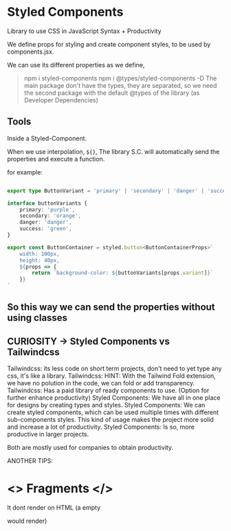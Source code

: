 # Styled Components
Library to use CSS in JavaScript Syntax + Productivity

We define props for styling and create component styles, to be used by components.jsx.

We can use its different properties as we define, 

> npm i styled-components
> npm i @types/styled-components -D 
The main package don't have the types, they are separated, so we need the second package with the default @types of the library (as Developer Dependencies)


## Tools
Inside a Styled-Component.

When we use interpolation, `${}`, The library S.C. will automatically send the properties and execute a function.

for example:


```ts

export type ButtonVariant = 'primary' | 'secondary' | 'danger' | 'success';

interface buttonVariants {
    primary: 'purple',
    secondary: 'orange',
    danger: 'danger',
    success: 'green',
}

export const ButtonContainer = styled.button<ButtonContainerProps>`
    width: 100px,
    height: 40px,
    ${props => {
        return `background-color: ${buttonVariants[props.variant]}`
    }}
`

```

## So this way we can send the properties without using classes


## CURIOSITY -> Styled Components vs Tailwindcss
Tailwindcss: its less code on short term projects, don't need to yet type any css, it's like a library.
Tailwindcss: HINT: With the Tailwind Fold extension, we have no polution in the code, we can fold or add transparency.
Tailwindcss: Has a paid library of ready components to use. (Option for further enhance productivity)
Styled Components: We have all in one place for designs by creating types and styles.
Styled Components: We can create styled components, which can be used multiple times with different sub-components styles. This kind of usage makes the project more solid and increase a lot of productivity.
Styled Components: Is so, more productive in larger projects.

Both are mostly used for companies to obtain productivity.

ANOTHER TIPS:

# <> Fragments </>
It dont render on HTML (a empty <div> would render)